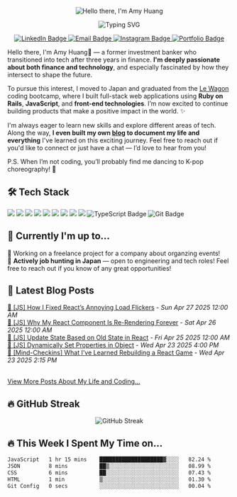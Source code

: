
<p align="center">
  <img src="https://readme-typing-svg.herokuapp.com?font=Fira+Code&size=26&duration=1&pause=100000&color=4AB1D9&center=true&vCenter=true&width=600&lines=Hello+there%2C+I'm+Amy+Huang" alt="Hello there, I'm Amy Huang" />
</p>


<p align="center">
  <img src="https://readme-typing-svg.herokuapp.com?font=Fira+Code&size=22&pause=1000&color=4AB1D9&center=true&vCenter=true&width=500&lines=Ex-banker+turned+fullstack+engineer;Passionate+towards+finance+and+tech;" alt="Typing SVG" />
</p>
<p align="center">
  <a href="https://www.linkedin.com/in/amyhuang-ntu/" target="_blank">
    <img src="https://img.shields.io/badge/LinkedIn-0A66C2?style=for-the-badge&logo=linkedin&logoColor=white" alt="LinkedIn Badge"/>
  </a>
  <a href="mailto:amy.huang850603@gmail.com">
    <img src="https://img.shields.io/badge/Email-D14836?style=for-the-badge&logo=gmail&logoColor=white" alt="Email Badge"/>
  </a>
  <a href="https://www.instagram.com/zi_ying.h?igsh=aWo1enM0djQxd2ty&utm_source=qr" target="_blank">
    <img src="https://img.shields.io/badge/Instagram-E4405F?style=for-the-badge&logo=instagram&logoColor=white" alt="Instagram Badge"/>
  </a>
  <a href="https://starryamy.github.io/portfolio/" target="_blank">
    <img src="https://img.shields.io/badge/Portfolio-000000?style=for-the-badge&logo=About.me&logoColor=white" alt="Portfolio Badge"/>
  </a>
</p>

Hello there, I'm Amy Huang👋 — a former investment banker who transitioned into tech after three years in finance. **I'm deeply passionate about both finance and technology**, and especially fascinated by how they intersect to shape the future.

To pursue this interest, I moved to Japan and graduated from the [Le Wagon](https://www.lewagon.com/) coding bootcamp, where I built full-stack web applications using **Ruby on Rails**, **JavaScript**, and **front-end technologies**. I’m now excited to continue building products that make a positive impact in the world. ✨

I'm always eager to learn new skills and explore different areas of tech. Along the way, **I even built my own [blog](https://404-peace-not-found.ghost.io/) to document my life and everything** I've learned on this exciting journey. Feel free to reach out if you'd like to connect or just have a chat — I’d love to hear from you!

P.S. When I’m not coding, you’ll probably find me dancing to K-pop choreography! 💃

## 🛠 Tech Stack

<p align="left">
  <img src="https://img.shields.io/badge/Ruby-CC342D?style=for-the-badge&logo=ruby&logoColor=white"/>
  <img src="https://img.shields.io/badge/Rails-CC0000?style=for-the-badge&logo=rubyonrails&logoColor=white"/>
  <img src="https://img.shields.io/badge/Python-3776AB?style=for-the-badge&logo=python&logoColor=white"/>
  <img src="https://img.shields.io/badge/JavaScript-F7DF1E?style=for-the-badge&logo=javascript&logoColor=black"/>
  <img src="https://img.shields.io/badge/React-20232A?style=for-the-badge&logo=react&logoColor=61DAFB"/>
  <img src="https://img.shields.io/badge/Stimulus-2E2E2E?style=for-the-badge&logo=stimulus&logoColor=white"/>
  <img src="https://img.shields.io/badge/Turbo-000000?style=for-the-badge&logo=hotwire&logoColor=white"/>
  <img src="https://img.shields.io/badge/PostgreSQL-4169E1?style=for-the-badge&logo=postgresql&logoColor=white"/>
  <img src="https://img.shields.io/badge/Heroku-430098?style=for-the-badge&logo=heroku&logoColor=white"/>
  <img src="https://img.shields.io/badge/TypeScript-3178C6?style=for-the-badge&logo=TypeScript&logoColor=white" alt="TypeScript Badge"/>
  <img src="https://img.shields.io/badge/Git-F05032?style=for-the-badge&logo=git&logoColor=white" alt="Git Badge"/>
</p>

## 📌 Currently I'm up to...

💼 Working on a freelance project for a company about organzing events! <br>
🗾 **Actively job hunting in Japan** — open to engineering and tech roles! Feel free to reach out if you know of any great opportunities!


## 📝 Latest Blog Posts

<!-- BLOG-POST-LIST:START --><a href="https://404-peace-not-found.ghost.io/js-how-i-fixed-reacts-annoying-load-flickers/">📌 [JS] How I Fixed React’s Annoying Load Flickers</a> - <i>Sun Apr 27 2025 12:00 AM</i><br/><a href="https://404-peace-not-found.ghost.io/js-why-my-react-component-is-re-rendering-forever/">📌 [JS] Why My React Component Is Re-Rendering Forever</a> - <i>Sat Apr 26 2025 12:00 AM</i><br/><a href="https://404-peace-not-found.ghost.io/js-update-state-based-on-old-state-in-react/">📌 [JS] Update State Based on Old State in React</a> - <i>Fri Apr 25 2025 12:00 AM</i><br/><a href="https://404-peace-not-found.ghost.io/js-dynamically-set-properties-in-object/">📌 [JS] Dynamically Set Properties in Object</a> - <i>Wed Apr 23 2025 4:00 PM</i><br/><a href="https://404-peace-not-found.ghost.io/mind-checkins-what-ive-learned-rebuilding-a-react-game/">📌 [Mind-Checkins] What I’ve Learned Rebuilding a React Game</a> - <i>Wed Apr 23 2025 2:15 PM</i><br/><!-- BLOG-POST-LIST:END --><br/>
[View More Posts About My Life and Coding...](https://404-peace-not-found.ghost.io/)

## 🔥 GitHub Streak

<p align="center">
  <img src="https://streak-stats.demolab.com?user=starryAmy&theme=ocean-gradient" alt="GitHub Streak" />
</p>

## 🔥 This Week I Spent My Time on...
<!--START_SECTION:waka-->

```txt
JavaScript   1 hr 15 mins    ████████████████████▓░░░░   82.24 %
JSON         8 mins          ██▒░░░░░░░░░░░░░░░░░░░░░░   08.99 %
CSS          6 mins          ██░░░░░░░░░░░░░░░░░░░░░░░   07.43 %
HTML         1 min           ▒░░░░░░░░░░░░░░░░░░░░░░░░   01.30 %
Git Config   0 secs          ░░░░░░░░░░░░░░░░░░░░░░░░░   00.04 %
```

<!--END_SECTION:waka-->
